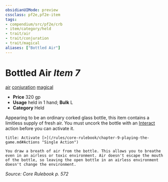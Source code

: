 ```yaml
---
obsidianUIMode: preview
cssclass: pf2e,pf2e-item
tags:
- compendium/src/pf2e/crb
- item/category/held
- trait/air
- trait/conjuration
- trait/magical
aliases: ["Bottled Air"]
---
```

# Bottled Air *Item 7*  
[air](/rules/traits/air.md)  [conjuration](/rules/traits/conjuration.md)  [magical](/rules/traits/magical.md)  

- **Price** 320 gp
- **Usage** held in 1 hand; **Bulk** L
- **Category** Held

Appearing to be an ordinary corked glass bottle, this item contains a limitless supply of fresh air. You must uncork the bottle with an [Interact](/rules/actions/interact.md) action before you can activate it.

```ad-embed-ability
title: Activate [>](/rules/core-rulebook/chapter-9-playing-the-game.md#Actions "Single Action")

You draw a breath of air from the bottle. This allows you to breathe even in an airless or toxic environment. Air doesn't escape the mouth of the bottle, so leaving the open bottle in an airless environment doesn't change the environment.
```

*Source: Core Rulebook p. 572*